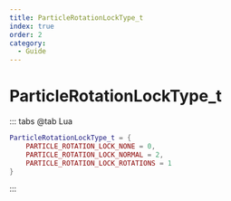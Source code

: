 ```yaml
---
title: ParticleRotationLockType_t
index: true
order: 2
category:
  - Guide
---
```


# ParticleRotationLockType_t
::: tabs
@tab Lua
```lua
ParticleRotationLockType_t = {
    PARTICLE_ROTATION_LOCK_NONE = 0,
    PARTICLE_ROTATION_LOCK_NORMAL = 2,
    PARTICLE_ROTATION_LOCK_ROTATIONS = 1
}
```
:::